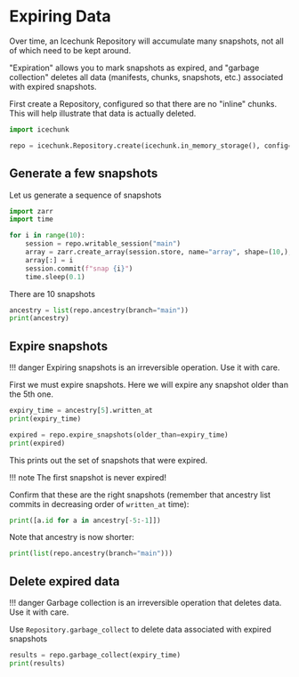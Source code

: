 # Expiring Data

Over time, an Icechunk Repository will accumulate many snapshots, not all of which need to be kept around.

"Expiration" allows you to mark snapshots as expired, and "garbage collection" deletes all data (manifests, chunks, snapshots, etc.) associated with expired snapshots.

First create a Repository, configured so that there are no "inline" chunks. This will help illustrate that data is actually deleted.


```python exec="on" session="version" source="material-block"
import icechunk

repo = icechunk.Repository.create(icechunk.in_memory_storage(), config=icechunk.RepositoryConfig(inline_chunk_threshold_bytes=0))
```

## Generate a few snapshots

Let us generate a sequence of snapshots


```python exec="on" session="version" source="material-block"
import zarr
import time

for i in range(10):
    session = repo.writable_session("main")
    array = zarr.create_array(session.store, name="array", shape=(10,), fill_value=-1, dtype=int, overwrite=True)
    array[:] = i
    session.commit(f"snap {i}")
    time.sleep(0.1)
```

There are 10 snapshots


```python exec="on" session="version" source="material-block"
ancestry = list(repo.ancestry(branch="main"))
print(ancestry)
```


## Expire snapshots

!!! danger
    Expiring snapshots is an irreversible operation. Use it with care.

First we must expire snapshots. Here we will expire any snapshot older than the 5th one.


```python exec="on" session="version" source="material-block"
expiry_time = ancestry[5].written_at
print(expiry_time)
```


```python exec="on" session="version" source="material-block"
expired = repo.expire_snapshots(older_than=expiry_time)
print(expired)
```

This prints out the set of snapshots that were expired.

!!! note
    The first snapshot is never expired!


Confirm that these are the right snapshots (remember that ancestry list commits in decreasing order of `written_at` time):

```python exec="on" session="version" source="material-block"
print([a.id for a in ancestry[-5:-1]])
```

Note that ancestry is now shorter:

```python exec="on" session="version" source="material-block"
print(list(repo.ancestry(branch="main")))
```

## Delete expired data

!!! danger
    Garbage collection is an irreversible operation that deletes data. Use it with care.

Use `Repository.garbage_collect` to delete data associated with expired snapshots


```python exec="on" session="version" source="material-block"
results = repo.garbage_collect(expiry_time)
print(results)
```
